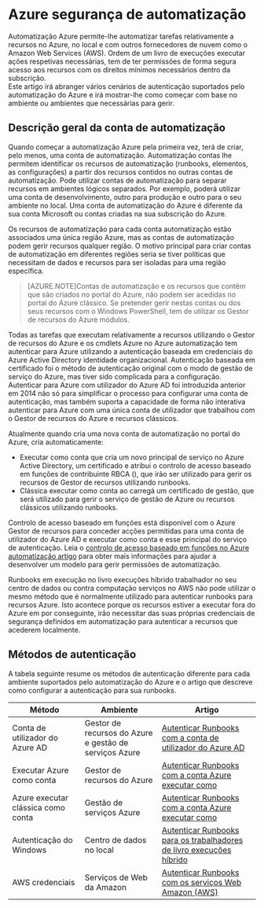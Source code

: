 <properties
   pageTitle="Automatização Azure segurança | Microsoft Azure"
   description="Este artigo fornece uma descrição geral de segurança de automatização e métodos de autenticação diferentes disponíveis para contas de automatização no Azure automatização."
   services="automation"
   documentationCenter=""
   authors="MGoedtel"
   manager="jwhit"
   editor="tysonn"
   keywords="segurança de automatização, automatização segura" />
<tags
   ms.service="automation"
   ms.devlang="na"
   ms.topic="get-started-article"
   ms.tgt_pltfrm="na"
   ms.workload="infrastructure-services"
   ms.date="07/29/2016"
   ms.author="magoedte" />

# <a name="azure-automation-security"></a>Azure segurança de automatização
Automatização Azure permite-lhe automatizar tarefas relativamente a recursos no Azure, no local e com outros fornecedores de nuvem como o Amazon Web Services (AWS).  Ordem de um livro de execuções executar ações respetivas necessárias, tem de ter permissões de forma segura acesso aos recursos com os direitos mínimos necessários dentro da subscrição.  
Este artigo irá abranger vários cenários de autenticação suportados pelo automatização do Azure e irá mostrar-lhe como começar com base no ambiente ou ambientes que necessárias para gerir.  

## <a name="automation-account-overview"></a>Descrição geral da conta de automatização
Quando começar a automatização Azure pela primeira vez, terá de criar, pelo menos, uma conta de automatização. Automatização contas lhe permitem identificar os recursos de automatização (runbooks, elementos, as configurações) a partir dos recursos contidos no outras contas de automatização. Pode utilizar contas de automatização para separar recursos em ambientes lógicos separados. Por exemplo, poderá utilizar uma conta de desenvolvimento, outro para produção e outro para o seu ambiente no local.  Uma conta de automatização do Azure é diferente da sua conta Microsoft ou contas criadas na sua subscrição do Azure.

Os recursos de automatização para cada conta automatização estão associados uma única região Azure, mas as contas de automatização podem gerir recursos qualquer região. O motivo principal para criar contas de automatização em diferentes regiões seria se tiver políticas que necessitam de dados e recursos para ser isoladas para uma região específica.

>[AZURE.NOTE]Contas de automatização e os recursos que contêm que são criados no portal do Azure, não podem ser acedidas no portal do Azure clássico. Se pretender gerir nestas contas ou dos seus recursos com o Windows PowerShell, tem de utilizar os Gestor de recursos do Azure módulos.

Todas as tarefas que executam relativamente a recursos utilizando o Gestor de recursos do Azure e os cmdlets Azure no Azure automatização tem autenticar para Azure utilizando a autenticação baseada em credenciais do Azure Active Directory identidade organizacional.  Autenticação baseada em certificado foi o método de autenticação original com o modo de gestão de serviço do Azure, mas tiver sido complicada para a configuração.  Autenticar para Azure com utilizador do Azure AD foi introduzida anterior em 2014 não só para simplificar o processo para configurar uma conta de autenticação, mas também suporta a capacidade de forma não interativa autenticar para Azure com uma única conta de utilizador que trabalhou com o Gestor de recursos do Azure e recursos clássicos.   

Atualmente quando cria uma nova conta de automatização no portal do Azure, cria automaticamente:

-  Executar como conta que cria um novo principal de serviço no Azure Active Directory, um certificado e atribui o controlo de acesso baseado em funções de contribuinte RBCA (), que irão ser utilizado para gerir os recursos de Gestor de recursos utilizando runbooks.
-  Clássica executar como conta ao carregá um certificado de gestão, que será utilizado para gerir o serviço de gestão de Azure ou recursos clássicos utilizando runbooks.  

Controlo de acesso baseado em funções está disponível com o Azure Gestor de recursos para conceder acções permitidas para uma conta de utilizador do Azure AD e executar como conta e esse principal do serviço de autenticação.  Leia o [controlo de acesso baseado em funções no Azure automatização artigo](../automation/automation-role-based-access-control.md) para obter mais informações para ajudar a desenvolver um modelo para gerir permissões de automatização.  

Runbooks em execução no livro execuções híbrido trabalhador no seu centro de dados ou contra computação serviços no AWS não pode utilizar o mesmo método que é normalmente utilizado para autenticar runbooks para recursos Azure.  Isto acontece porque os recursos estiver a executar fora do Azure em por conseguinte, irão necessitar das suas próprias credenciais de segurança definidos em automatização para autenticar a recursos que acederem localmente.  

## <a name="authentication-methods"></a>Métodos de autenticação

A tabela seguinte resume os métodos de autenticação diferente para cada ambiente suportados pelo automatização do Azure e o artigo que descreve como configurar a autenticação para sua runbooks.

Método  |  Ambiente  | Artigo
----------|----------|----------
Conta de utilizador do Azure AD | Gestor de recursos do Azure e gestão de serviços Azure | [Autenticar Runbooks com a conta de utilizador do Azure AD](../automation/automation-sec-configure-aduser-account.md)
Executar Azure como conta | Gestor de recursos do Azure | [Autenticar Runbooks com a conta Azure executar como](../automation/automation-sec-configure-azure-runas-account.md)
Azure executar clássica como conta | Gestão de serviços Azure | [Autenticar Runbooks com a conta Azure executar como](../automation/automation-sec-configure-azure-runas-account.md)
Autenticação do Windows | Centro de dados no local | [Autenticar Runbooks para os trabalhadores de livro execuções híbrido](../automation/automation-hybrid-runbook-worker.md)
AWS credenciais | Serviços de Web da Amazon | [Autenticar Runbooks com os serviços Web Amazon (AWS)](../automation/automation-sec-configure-aws-account.md)



